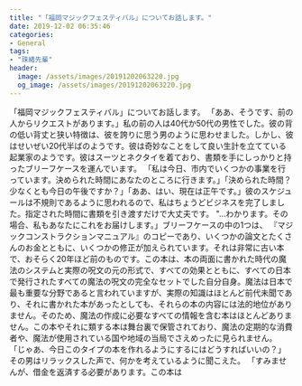 ```yaml
---
title: "「福岡マジックフェスティバル」についてお話します。"
date: 2019-12-02 06:35:46
categories:
- General
tags:
- "珠緒先輩"
header:
  image: /assets/images/20191202063220.jpg
  og_image: /assets/images/20191202063220.jpg
---
```


「福岡マジックフェスティバル」についてお話します。 「ああ、そうです、前の人からリクエストがあります。」私の前の人は40代か50代の男性でした。彼の背の低い背丈と狭い特徴は、彼を誇りに思う男のように思わせました。しかし、彼はせいぜい20代半ばのようです。彼は奇妙なことをして良い生計を立てている起業家のようです。彼はスーツとネクタイを着ており、書類を手にしっかりと持ったブリーフケースを運んでいます。 「私は今日、市内でいくつかの事業を行っています。決められた時間にあなたのところに行きます。」「決められた時間？少なくとも今日の午後ですか？」「ああ、はい、現在は正午です。」彼のスケジュールは不規則であるように思われるので、私はちょうどビジネスを完了しました。指定された時間に書類を引き渡すだけで大丈夫です。 &quot;…わかります。その場合、私もあなたにこれをお届けします。」ブリーフケースの中の1つは、 『マジックコンストラクションマニュアル』のコピーであり、いくつかの論文とたくさんのお金とともに、いくつかの修正が加えられています。それは非常に古い本で、おそらく20年ほど前のものです。この本は、本の両面に書かれた時代の魔法のシステムと実際の呪文の元の形式で、すべての効果とともに、すべての日本で発行されたすべての魔法の呪文の完全なセットでした自分自身。魔法は日本で最も重要な分野であると言われていますが、実際の知識はほとんど前代未聞であり、それに書かれた本があったとしても、それらの本の内容には法的地位がありません。そのため、魔法の作成に必要なすべての情報を含む本はほとんどありません。この本やそれに類する本は舞台裏で保管されており、魔法の定期的な消費者や、魔法が使用されている国や地域の当局でさえめったに見られません。 「じゃあ、今日このタイプの本を作れるようにするにはどうすればいいの？」その男はリラックスした声で、何かを考えているように聞こえた。 「すみませんが、借金を返済する必要があります。この本は
